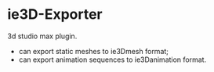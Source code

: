 ie3D-Exporter
==========================

3d studio max plugin.

- can export static meshes to ie3Dmesh format;
- can export animation sequences to ie3Danimation format.

